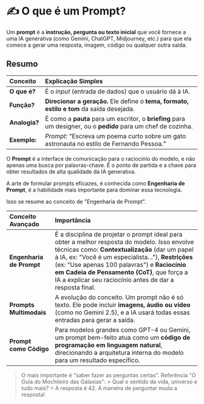 # ✍️ O que é um Prompt?

Um **prompt** é a **instrução, pergunta ou texto inicial** que você fornece a uma IA generativa (como Gemini, ChatGPT, Midjourney, etc.) para que ela comece a gerar uma resposta, imagem, código ou qualquer outra saída.

## Resumo

| Conceito | Explicação Simples |
| :--- | :--- |
| **O que é?** | É o *input* (entrada de dados) que o usuário dá à IA. |
| **Função?** | **Direcionar a geração.** Ele define o **tema, formato, estilo e tom** da saída desejada. |
| **Analogia?** | É como a **pauta** para um escritor, o **briefing** para um designer, ou o **pedido** para um chef de cozinha. |
| **Exemplo:** | *Prompt:* "Escreva um poema curto sobre um gato astronauta no estilo de Fernando Pessoa." |

O **Prompt** é a interface de comunicação para o raciocínio do modelo, e não apenas uma busca por palavras-chave.
É o ponto de partida e a chave para obter resultados de alta qualidade da IA generativa.

A arte de formular prompts eficazes, é conhecida como **Engenharia de Prompt**, é a habilidade mais importante para dominar essa tecnologia.

Isso se resume ao conceito de "Engenharia de Prompt".

| Conceito Avançado | Importância |
| :--- | :--- |
| **Engenharia de Prompt** | É a disciplina de projetar o prompt ideal para obter a melhor resposta do modelo. Isso envolve técnicas como: **Contextualização** (dar um papel à IA, ex: "Você é um especialista..."), **Restrições** (ex: "Use apenas 100 palavras") e **Raciocínio em Cadeia de Pensamento (CoT)**, que força a IA a explicar seu raciocínio antes de dar a resposta final. |
| **Prompts Multimodais** | A evolução do conceito. Um prompt não é só texto. Ele pode incluir **imagens, áudio ou vídeo** (como no Gemini 2.5), e a IA usará todas essas entradas para gerar a saída. |
| **Prompt como Código** | Para modelos grandes como GPT-4 ou Gemini, um prompt bem-feito atua como um **código de programação em linguagem natural**, direcionando a arquitetura interna do modelo para um resultado específico. |

> O mais importante é "saber fazer as perguntas certas".
> Referência "O Guia do Mochileiro das Galaxias":
    > Qual o sentido da vida, universo e tudo mais?
    > A resposta é 42.
> A maneira de perguntar muda a resposta!
